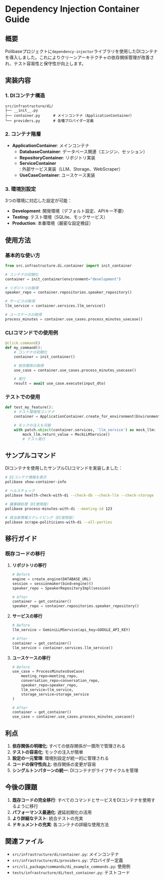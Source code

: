 # Dependency Injection Container Guide

## 概要

Polibaseプロジェクトに`dependency-injector`ライブラリを使用したDIコンテナを導入しました。これによりクリーンアーキテクチャの依存関係管理が改善され、テスト容易性と保守性が向上します。

## 実装内容

### 1. DIコンテナ構造

```
src/infrastructure/di/
├── __init__.py
├── container.py      # メインコンテナ（ApplicationContainer）
└── providers.py      # 各種プロバイダー定義
```

### 2. コンテナ階層

- **ApplicationContainer**: メインコンテナ
  - **DatabaseContainer**: データベース関連（エンジン、セッション）
  - **RepositoryContainer**: リポジトリ実装
  - **ServiceContainer**: 外部サービス実装（LLM、Storage、WebScraper）
  - **UseCaseContainer**: ユースケース実装

### 3. 環境別設定

3つの環境に対応した設定が可能：

- **Development**: 開発環境（デフォルト設定、APIキー不要）
- **Testing**: テスト環境（SQLite、モックサービス）
- **Production**: 本番環境（厳密な設定検証）

## 使用方法

### 基本的な使い方

```python
from src.infrastructure.di.container import init_container

# コンテナの初期化
container = init_container(environment="development")

# リポジトリの取得
speaker_repo = container.repositories.speaker_repository()

# サービスの取得
llm_service = container.services.llm_service()

# ユースケースの取得
process_minutes = container.use_cases.process_minutes_usecase()
```

### CLIコマンドでの使用例

```python
@click.command()
def my_command():
    # コンテナの初期化
    container = init_container()

    # 依存関係の取得
    use_case = container.use_cases.process_minutes_usecase()

    # 実行
    result = await use_case.execute(input_dto)
```

### テストでの使用

```python
def test_my_feature():
    # テスト環境用コンテナ
    container = ApplicationContainer.create_for_environment(Environment.TESTING)

    # モックの注入も可能
    with patch.object(container.services, 'llm_service') as mock_llm:
        mock_llm.return_value = MockLLMService()
        # テスト実行
```

## サンプルコマンド

DIコンテナを使用したサンプルCLIコマンドを実装しました：

```bash
# DIコンテナ情報を表示
polibase show-container-info

# ヘルスチェック
polibase health-check-with-di --check-db --check-llm --check-storage

# 議事録処理（DI使用版）
polibase process-minutes-with-di --meeting-id 123

# 政治家情報スクレイピング（DI使用版）
polibase scrape-politicians-with-di --all-parties
```

## 移行ガイド

### 既存コードの移行

1. **リポジトリの移行**
   ```python
   # Before
   engine = create_engine(DATABASE_URL)
   session = sessionmaker(bind=engine)()
   speaker_repo = SpeakerRepositoryImpl(session)

   # After
   container = get_container()
   speaker_repo = container.repositories.speaker_repository()
   ```

2. **サービスの移行**
   ```python
   # Before
   llm_service = GeminiLLMService(api_key=GOOGLE_API_KEY)

   # After
   container = get_container()
   llm_service = container.services.llm_service()
   ```

3. **ユースケースの移行**
   ```python
   # Before
   use_case = ProcessMinutesUseCase(
       meeting_repo=meeting_repo,
       conversation_repo=conversation_repo,
       speaker_repo=speaker_repo,
       llm_service=llm_service,
       storage_service=storage_service
   )

   # After
   container = get_container()
   use_case = container.use_cases.process_minutes_usecase()
   ```

## 利点

1. **依存関係の明確化**: すべての依存関係が一箇所で管理される
2. **テストの容易化**: モックの注入が簡単
3. **設定の一元管理**: 環境別設定が統一的に管理される
4. **コードの保守性向上**: 依存関係の変更が容易
5. **シングルトンパターンの統一**: DIコンテナがライフサイクルを管理

## 今後の課題

1. **既存コードの完全移行**: すべてのコマンドとサービスをDIコンテナを使用するように移行
2. **パフォーマンス最適化**: 遅延初期化の活用
3. **より詳細なテスト**: 統合テストの充実
4. **ドキュメントの充実**: 各コンテナの詳細な使用方法

## 関連ファイル

- `src/infrastructure/di/container.py`: メインコンテナ
- `src/infrastructure/di/providers.py`: プロバイダー定義
- `src/cli_package/commands/di_example_commands.py`: 使用例
- `tests/infrastructure/di/test_container.py`: テストコード
